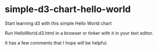 # simple-d3-chart-hello-world
Start learning d3 with this simple Hello World chart

Run HelloWorld.d3.html in a browser or tinker with it in your text editor. 

It has a few comments that I hope will be helpful.
